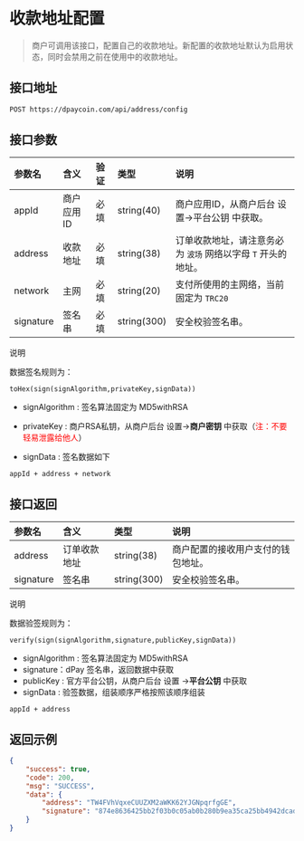 # 收款地址配置

> 商户可调用该接口，配置自己的收款地址。新配置的收款地址默认为启用状态，同时会禁用之前在使用中的收款地址。

## 接口地址

```bash
POST https://dpaycoin.com/api/address/config
```

## 接口参数

| 参数名    | 含义       | 验证 | 类型        | 说明                                           |
| :-------- | :--------- | :--- | :---------- | :--------------------------------------------- |
| appId     | 商户应用ID | 必填 | string(40)  | 商户应用ID，从商户后台 设置->平台公钥 中获取。 |
| address     | 收款地址 | 必填 | string(38) | 订单收款地址，请注意务必为 `波场` 网络以字母 `T` 开头的地址。 |
| network     | 主网 | 必填 | string(20) | 支付所使用的主网络，当前固定为  `TRC20 ` |
| signature | 签名串     | 必填 | string(300) | 安全校验签名串。                               |

说明

数据签名规则为：

```
toHex(sign(signAlgorithm,privateKey,signData))
```

- signAlgorithm : 签名算法固定为 MD5withRSA 

- privateKey : 商户RSA私钥，从商户后台 设置->**商户密钥** 中获取（<font color=red>注：不要轻易泄露给他人</font>）

- signData :  签名数据如下

```
appId + address + network
```

## 接口返回

| 参数名    | 含义         | 类型        | 说明                               |
| :-------- | :----------- | :---------- | :--------------------------------- |
| address   | 订单收款地址 | string(38)  | 商户配置的接收用户支付的钱包地址。 |
| signature | 签名串       | string(300) | 安全校验签名串。                   |

说明

数据验签规则为：

```
verify(sign(signAlgorithm,signature,publicKey,signData))
```

- signAlgorithm : 签名算法固定为 MD5withRSA 
- signature：dPay 签名串，返回数据中获取
- publicKey : 官方平台公钥，从商户后台 设置 ->**平台公钥** 中获取
- signData :  验签数据，组装顺序严格按照该顺序组装

```
appId + address
```



## 返回示例

```json
{
    "success": true,
    "code": 200,
    "msg": "SUCCESS",
    "data": {
        "address": "TW4FVhVqxeCUUZXM2aWKK62YJGNpqrfgGE",
        "signature": "874e8636425bb2f03b0c05ab0b280b9ea35ca25bb4942dcad650a51c0e953a80a3e49b317a51a9875b7af606acda5e607decdbaed3700673de3fed09b569854c0723fc279b4d227bd7241cc61f277b4a193846b9edbaeffd1f19244d30f6ef4e49be98b46df20cf396927073336987e34dd01a68baa837bf9a15239d160507e7"
    }
}
```